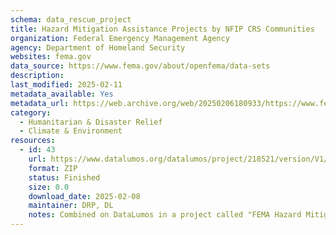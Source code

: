 ```yaml
---
schema: data_rescue_project 
title: Hazard Mitigation Assistance Projects by NFIP CRS Communities
organization: Federal Emergency Management Agency
agency: Department of Homeland Security
websites: fema.gov
data_source: https://www.fema.gov/about/openfema/data-sets
description: 
last_modified: 2025-02-11
metadata_available: Yes
metadata_url: https://web.archive.org/web/20250206180933/https://www.fema.gov/openfema-data-page/hazard-mitigation-assistance-projects-nfip-crs-communities-v2
category:
  - Humanitarian & Disaster Relief 
  - Climate & Environment 
resources:
  - id: 43
    url: https://www.datalumos.org/datalumos/project/218521/version/V1/view
    format: ZIP
    status: Finished
    size: 0.0
    download_date: 2025-02-08
    maintainer: DRP, DL
    notes: Combined on DataLumos in a project called "FEMA Hazard Mitigation Assistance Data"
---
```

